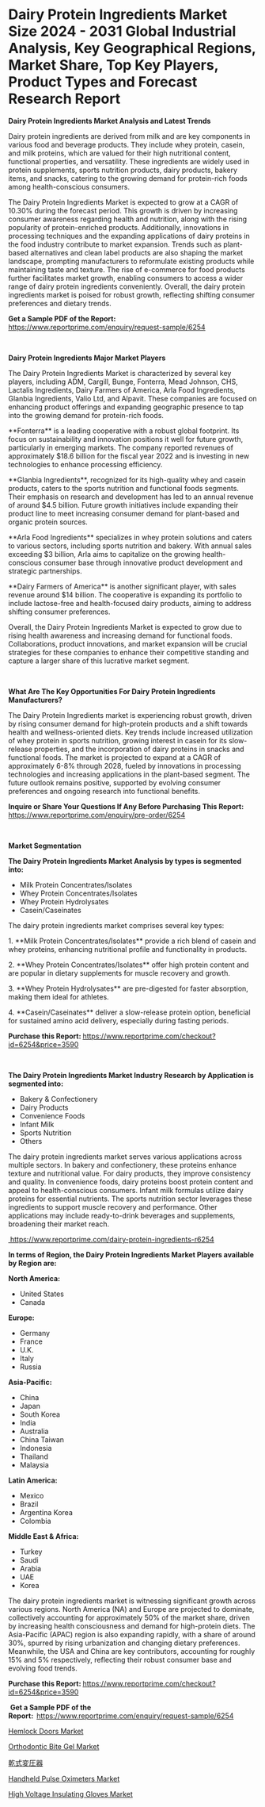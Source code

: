 <p><h1>Dairy Protein Ingredients Market Size 2024 - 2031 Global Industrial Analysis, Key Geographical Regions, Market Share, Top Key Players, Product Types and Forecast Research Report</h1></p><p><strong>Dairy Protein Ingredients Market Analysis and Latest Trends</strong></p>
<p><p>Dairy protein ingredients are derived from milk and are key components in various food and beverage products. They include whey protein, casein, and milk proteins, which are valued for their high nutritional content, functional properties, and versatility. These ingredients are widely used in protein supplements, sports nutrition products, dairy products, bakery items, and snacks, catering to the growing demand for protein-rich foods among health-conscious consumers.</p><p>The Dairy Protein Ingredients Market is expected to grow at a CAGR of 10.30% during the forecast period. This growth is driven by increasing consumer awareness regarding health and nutrition, along with the rising popularity of protein-enriched products. Additionally, innovations in processing techniques and the expanding applications of dairy proteins in the food industry contribute to market expansion. Trends such as plant-based alternatives and clean label products are also shaping the market landscape, prompting manufacturers to reformulate existing products while maintaining taste and texture. The rise of e-commerce for food products further facilitates market growth, enabling consumers to access a wider range of dairy protein ingredients conveniently. Overall, the dairy protein ingredients market is poised for robust growth, reflecting shifting consumer preferences and dietary trends.</p></p>
<p><strong>Get a Sample PDF of the Report:&nbsp;</strong> <a href="https://www.reportprime.com/enquiry/request-sample/6254">https://www.reportprime.com/enquiry/request-sample/6254</a></p>
<p>&nbsp;</p>
<p><strong>Dairy Protein Ingredients Major Market Players</strong></p>
<p><p>The Dairy Protein Ingredients Market is characterized by several key players, including ADM, Cargill, Bunge, Fonterra, Mead Johnson, CHS, Lactalis Ingredients, Dairy Farmers of America, Arla Food Ingredients, Glanbia Ingredients, Valio Ltd, and Alpavit. These companies are focused on enhancing product offerings and expanding geographic presence to tap into the growing demand for protein-rich foods.</p><p>**Fonterra** is a leading cooperative with a robust global footprint. Its focus on sustainability and innovation positions it well for future growth, particularly in emerging markets. The company reported revenues of approximately $18.6 billion for the fiscal year 2022 and is investing in new technologies to enhance processing efficiency.</p><p>**Glanbia Ingredients**, recognized for its high-quality whey and casein products, caters to the sports nutrition and functional foods segments. Their emphasis on research and development has led to an annual revenue of around $4.5 billion. Future growth initiatives include expanding their product line to meet increasing consumer demand for plant-based and organic protein sources.</p><p>**Arla Food Ingredients** specializes in whey protein solutions and caters to various sectors, including sports nutrition and bakery. With annual sales exceeding $3 billion, Arla aims to capitalize on the growing health-conscious consumer base through innovative product development and strategic partnerships.</p><p>**Dairy Farmers of America** is another significant player, with sales revenue around $14 billion. The cooperative is expanding its portfolio to include lactose-free and health-focused dairy products, aiming to address shifting consumer preferences.</p><p>Overall, the Dairy Protein Ingredients Market is expected to grow due to rising health awareness and increasing demand for functional foods. Collaborations, product innovations, and market expansion will be crucial strategies for these companies to enhance their competitive standing and capture a larger share of this lucrative market segment.</p></p>
<p>&nbsp;</p>
<p><strong>What Are The Key Opportunities For Dairy Protein Ingredients Manufacturers?</strong></p>
<p><p>The Dairy Protein Ingredients market is experiencing robust growth, driven by rising consumer demand for high-protein products and a shift towards health and wellness-oriented diets. Key trends include increased utilization of whey protein in sports nutrition, growing interest in casein for its slow-release properties, and the incorporation of dairy proteins in snacks and functional foods. The market is projected to expand at a CAGR of approximately 6-8% through 2028, fueled by innovations in processing technologies and increasing applications in the plant-based segment. The future outlook remains positive, supported by evolving consumer preferences and ongoing research into functional benefits.</p></p>
<p><strong>Inquire or Share Your Questions If Any Before Purchasing This Report:</strong> <a href="https://www.reportprime.com/enquiry/pre-order/6254">https://www.reportprime.com/enquiry/pre-order/6254</a></p>
<p>&nbsp;</p>
<p><strong>Market Segmentation</strong></p>
<p><strong>The Dairy Protein Ingredients Market Analysis by types is segmented into:</strong></p>
<p><ul><li>Milk Protein Concentrates/Isolates</li><li>Whey Protein Concentrates/Isolates</li><li>Whey Protein Hydrolysates</li><li>Casein/Caseinates</li></ul></p>
<p><p>The dairy protein ingredients market comprises several key types: </p><p>1. **Milk Protein Concentrates/Isolates** provide a rich blend of casein and whey proteins, enhancing nutritional profile and functionality in products.</p><p>2. **Whey Protein Concentrates/Isolates** offer high protein content and are popular in dietary supplements for muscle recovery and growth.</p><p>3. **Whey Protein Hydrolysates** are pre-digested for faster absorption, making them ideal for athletes.</p><p>4. **Casein/Caseinates** deliver a slow-release protein option, beneficial for sustained amino acid delivery, especially during fasting periods.</p></p>
<p><strong>Purchase this Report:&nbsp;</strong><a href="https://www.reportprime.com/checkout?id=6254&price=3590">https://www.reportprime.com/checkout?id=6254&price=3590</a></p>
<p>&nbsp;</p>
<p><strong>The Dairy Protein Ingredients Market Industry Research by Application is segmented into:</strong></p>
<p><ul><li>Bakery & Confectionery</li><li>Dairy Products</li><li>Convenience Foods</li><li>Infant Milk</li><li>Sports Nutrition</li><li>Others</li></ul></p>
<p><p>The dairy protein ingredients market serves various applications across multiple sectors. In bakery and confectionery, these proteins enhance texture and nutritional value. For dairy products, they improve consistency and quality. In convenience foods, dairy proteins boost protein content and appeal to health-conscious consumers. Infant milk formulas utilize dairy proteins for essential nutrients. The sports nutrition sector leverages these ingredients to support muscle recovery and performance. Other applications may include ready-to-drink beverages and supplements, broadening their market reach.</p></p>
<p><a href="https://www.reportprime.com/dairy-protein-ingredients-r6254">&nbsp;https://www.reportprime.com/dairy-protein-ingredients-r6254</a></p>
<p><strong>In terms of Region, the Dairy Protein Ingredients Market Players available by Region are:</strong></p>
<p>
    <p> <strong> North America: </strong>
        <ul>
            <li>United States</li>
            <li>Canada</li>
        </ul>
        </p> 
    <p> <strong> Europe: </strong>
        <ul>
            <li>Germany</li>
            <li>France</li>
            <li>U.K.</li>
            <li>Italy</li>
            <li>Russia</li>
        </ul>
        </p> 
    <p> <strong> Asia-Pacific: </strong>
        <ul>
            <li>China</li>
            <li>Japan</li>
            <li>South Korea</li>
            <li>India</li>
            <li>Australia</li>
            <li>China Taiwan</li>
            <li>Indonesia</li>
            <li>Thailand</li>
            <li>Malaysia</li>
        </ul>
        </p> 
    <p> <strong> Latin America: </strong>
        <ul>
            <li>Mexico</li>
            <li>Brazil</li>
            <li>Argentina Korea</li>
            <li>Colombia</li>
        </ul>
        </p> 
    <p> <strong> Middle East & Africa: </strong>
        <ul>
            <li>Turkey</li>
            <li>Saudi</li>
            <li>Arabia</li>
            <li>UAE</li>
            <li>Korea</li>
        </ul>
    </p>
    </p>
<p><p>The dairy protein ingredients market is witnessing significant growth across various regions. North America (NA) and Europe are projected to dominate, collectively accounting for approximately 50% of the market share, driven by increasing health consciousness and demand for high-protein diets. The Asia-Pacific (APAC) region is also expanding rapidly, with a share of around 30%, spurred by rising urbanization and changing dietary preferences. Meanwhile, the USA and China are key contributors, accounting for roughly 15% and 5% respectively, reflecting their robust consumer base and evolving food trends.</p></p>
<p><strong>Purchase this Report: </strong><a href="https://www.reportprime.com/checkout?id=6254&price=3590">https://www.reportprime.com/checkout?id=6254&price=3590</a></p>
<p>&nbsp;<strong>Get a Sample PDF of the Report:&nbsp;&nbsp;</strong><a href="https://www.reportprime.com/enquiry/request-sample/6254">https://www.reportprime.com/enquiry/request-sample/6254</a></p>
<p><strong></strong></p>
<p><p><a href="https://www.linkedin.com/pulse/future-ready-strategic-insights-global-hemlock-doors-market-yl2ic?trackingId=tgYTQBWVQtWTwJfr96jl3w%3D%3D">Hemlock Doors Market</a></p><p><a href="https://issuu.com/reportprime-2/docs/orthodontic-bite-gel-market-size-20_c477a16883e3b8">Orthodontic Bite Gel Market</a></p><p><a href="https://medium.com/@skylarreilly36/%E3%83%89%E3%83%A9%E3%82%A4%E3%82%BF%E3%82%A4%E3%83%97%E3%83%88%E3%83%A9%E3%83%B3%E3%82%B9%E3%81%AE%E6%A5%AD%E7%95%8C%E5%88%86%E6%9E%90%E5%A0%B1%E5%91%8A%E6%9B%B8-2024%E5%B9%B4%E3%81%8B%E3%82%892031%E5%B9%B4%E3%81%BE%E3%81%A7%E3%81%AE%E6%9C%9F%E9%96%93%E3%81%AB%E3%81%8A%E3%81%84%E3%81%A6-cagr-5-7-%E3%81%A7%E6%88%90%E9%95%B7%E3%81%99%E3%82%8B%E5%B8%82%E5%A0%B4%E8%A6%8F%E6%A8%A1-%E7%94%A8%E9%80%94-%E3%82%BF%E3%82%A4%E3%83%97-%E5%9C%B0%E5%9F%9F%E5%88%A5%E3%81%AE%E4%BA%88%E6%B8%AC-d6ee9512fa99">乾式変圧器</a></p><p><a href="https://medium.com/@stephanmorissette/handheld-pulse-oximeters-market-market-segmentation-geographical-regions-and-market-forcast-till-72666bc180d5">Handheld Pulse Oximeters Market</a></p><p><a href="https://www.linkedin.com/pulse/global-high-voltage-insulating-gloves-market-exploring-share-ow1sc?trackingId=mR5pihhIRkWvCYyVUtlLUQ%3D%3D">High Voltage Insulating Gloves Market</a></p></p>